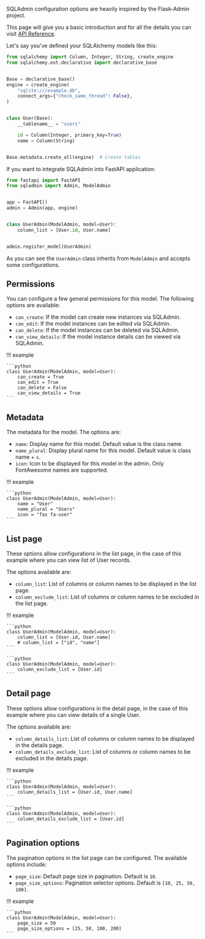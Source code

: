 SQLAdmin configuration options are heavily inspired by the Flask-Admin project.

This page will give you a basic introduction and for all the details
you can visit [API Reference](./api_reference/model_admin.md).

Let's say you've defined your SQLAlchemy models like this:

```python
from sqlalchemy import Column, Integer, String, create_engine
from sqlalchemy.ext.declarative import declarative_base


Base = declarative_base()
engine = create_engine(
    "sqlite:///example.db",
    connect_args={"check_same_thread": False},
)


class User(Base):
    __tablename__ = "users"

    id = Column(Integer, primary_key=True)
    name = Column(String)


Base.metadata.create_all(engine)  # Create tables
```

If you want to integrate SQLAdmin into FastAPI application:

```python
from fastapi import FastAPI
from sqladmin import Admin, ModelAdmin


app = FastAPI()
admin = Admin(app, engine)


class UserAdmin(ModelAdmin, model=User):
    column_list = [User.id, User.name]


admin.register_model(UserAdmin)
```

As you can see the `UserAdmin` class inherits from `ModelAdmin` and accepts some configurations.

## Permissions

You can configure a few general permissions for this model.
The following options are available:

* `can_create`: If the model can create new instances via SQLAdmin.
* `can_edit`: If the model instances can be edited via SQLAdmin.
* `can_delete`: If the model instances can be deleted via SQLAdmin.
* `can_view_details`: If the model instance details can be viewed via SQLAdmin.

!!! example

    ```python
    class UserAdmin(ModelAdmin, model=User):
        can_create = True
        can_edit = True
        can_delete = False
        can_view_details = True
    ```

## Metadata

The metadata for the model. The options are:

* `name`: Display name for this model. Default value is the class name.
* `name_plural`: Display plural name for this model. Default value is class name + `s`.
* `icon`: Icon to be displayed for this model in the admin. Only FontAwesome names are supported.

!!! example

    ```python
    class UserAdmin(ModelAdmin, model=User):
        name = "User"
        name_plural = "Users"
        icon = "fas fa-user"
    ```

## List page

These options allow configurations in the list page, in the case of this example
where you can view list of User records.

The options available are:

* `column_list`: List of columns or column names to be displayed in the list page.
* `column_exclude_list`: List of columns or column names to be excluded in the list page.

!!! example

    ```python
    class UserAdmin(ModelAdmin, model=User):
        column_list = [User.id, User.name]
        # column_list = ["id", "name"]
    ```

    ```python
    class UserAdmin(ModelAdmin, model=User):
        column_exclude_list = [User.id]
    ```

## Detail page

These options allow configurations in the detail page, in the case of this example
where you can view details of a single User.

The options available are:

* `column_details_list`: List of columns or column names to be displayed in the details page.
* `column_details_exclude_list`: List of columns or column names to be excluded in the details page.

!!! example

    ```python
    class UserAdmin(ModelAdmin, model=User):
        column_details_list = [User.id, User.name]
    ```

    ```python
    class UserAdmin(ModelAdmin, model=User):
        column_details_exclude_list = [User.id]
    ```

## Pagination options

The pagination options in the list page can be configured. The available options include:

* `page_size`: Default page size in pagination. Default is `10`.
* `page_size_options`: Pagination selector options. Default is `[10, 25, 50, 100]`.

!!! example

    ```python
    class UserAdmin(ModelAdmin, model=User):
        page_size = 50
        page_size_options = [25, 50, 100, 200]
    ```
